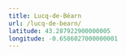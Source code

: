 ```yaml
---
title: Lucq-de-Béarn
url: /lucq-de-bearn/
latitude: 43.287922900000005
longitude: -0.6586027000000001
---
```

